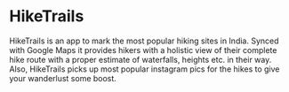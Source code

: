 # HikeTrails
HikeTrails is an app to mark the most popular hiking sites in India. Synced with Google Maps it provides hikers with a holistic view of their complete hike route with a proper estimate of waterfalls, heights etc. in their way. Also, HikeTrails picks up most popular instagram pics for the hikes to give your wanderlust some boost.
